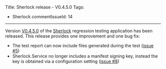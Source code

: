 Title: Sherlock release - V0.4.5.0
Tags:
  - Sherlock
commentIssueId: 14
---

Version [V0.4.5.0](https://github.com/pvandervelde/Sherlock/releases/tag/v0.4.5.0) of the [Sherlock](/projects/sherlock.html) regression testing application has been released. This release provides one improvement and one bug fix:

* The test report can now include files generated during the test ([issue #5](https://github.com/pvandervelde/Sherlock/issues/5))
* Sherlock.Service no longer includes a manifest signing key, instead the key is obtained via a configuration setting ([issue #8](https://github.com/pvandervelde/Sherlock/issues/8))
